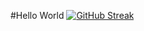 #Hello World
[![GitHub Streak](https://streak-stats.demolab.com?user=zoirj0n&hide_border=true&date_format=j%20M%5B%20Y%5D)](https://git.io/streak-stats)
